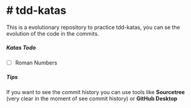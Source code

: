 # # tdd-katas

This is a evolutionary repository to practice tdd-katas, you can se the evolution of the code in the commits.

##### Katas Todo

- [ ] Roman Numbers

##### Tips

If you want to see the commit history you can use tools like **Sourcetree** (very clear in the moment of see commit history) or **GitHub Desktop**